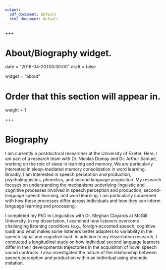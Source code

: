 ```yaml
---
output:
  pdf_document: default
  html_document: default
---
```

+++
# About/Biography widget.

date = "2016-04-20T00:00:00"
draft = false

widget = "about"

# Order that this section will appear in.
weight = 1

+++

# Biography

I am currently a postdoctoral researcher at the University of Exeter. Here, I am part of a research team with Dr. Nicolas Dumay and Dr. Arthur Samuel, working on the role of sleep in learning and memory. We are particularly interested in sleep-mediated memory consolidation in word learning. Broadly, I am interested in speech perception and production, psycholinguistics, phonetics, and second language acquisition. My research focuses on understanding the mechanisms underlying linguistic and cognitive processes involved in speech perception and production, second-language speech learning, and word learning. I am particularly concerned with how these processes differ across individuals and how they can inform language learning and processing.

I completed my PhD in Linguistics with Dr. Meghan Clayards at McGill University. In my dissertation, I examined how listeners overcome challenging listening conditions (e.g., foreign-accented speech, cognitive load) and what makes some listeners better adapters to variability in the speech signal and cognitive load. In addition to my dissertation research, I conducted a longitudinal study on how individual second language learners differ in their developmental trajectories in the acquisition of novel speech sound contrasts. I also investigated the nature of the relationship between speech perception and production within an individual using phonetic imitation.
